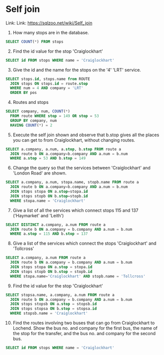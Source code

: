 # Self join

Link: Link: https://sqlzoo.net/wiki/Self_join

1. How many stops are in the database.

```sql
SELECT COUNT(*) FROM stops
```

2. Find the id value for the stop 'Craiglockhart'

```sql
SELECT id FROM stops WHERE name = 'Craiglockhart'
```


3. Give the id and the name for the stops on the '4' 'LRT' service.

```sql
SELECT stops.id, stops.name from ROUTE
  JOIN stops ON stops.id = route.stop
  WHERE num = 4 AND company = 'LRT'
  ORDER BY pos
```

4. Routes and stops

```sql
SELECT company, num, COUNT(*)
  FROM route WHERE stop = 149 OR stop = 53
  GROUP BY company, num
  HAVING COUNT(*) = 2
```

5. Execute the self join shown and observe that b.stop gives all the places you can get to from Craiglockhart, without changing routes. 

```sql
SELECT a.company, a.num, a.stop, b.stop FROM route a
  JOIN route b ON a.company=b.company AND a.num = b.num
  WHERE a.stop = 53 AND b.stop = 149
```

6. Change the query so that the services between 'Craiglockhart' and 'London Road' are shown.

```sql
SELECT a.company, a.num, stopa.name, stopb.name FROM route a
  JOIN route b ON a.company=b.company AND a.num = b.num
  JOIN stops stopa ON a.stop=stopa.id
  JOIN stops stopb ON b.stop=stopb.id
  WHERE stopa.name = 'Craiglockhart'
```

7. Give a list of all the services which connect stops 115 and 137 ('Haymarket' and 'Leith')

```sql
SELECT DISTINCT a.company, a.num FROM route a
  JOIN route b ON a.company = b.company AND a.num = b.num
  WHERE a.stop = 115 AND b.stop = 137
```

8. Give a list of the services which connect the stops 'Craiglockhart' and 'Tollcross'

```sql
SELECT a.company, a.num FROM route a
  JOIN route b ON a.company = b.company AND a.num = b.num
  JOIN stops stopa ON a.stop = stopa.id
  JOIN stops stopb ON b.stop = stopb.id
  WHERE stopa.name='Craiglockhart' AND stopb.name = 'Tollcross'
```

9. Find the id value for the stop 'Craiglockhart'

```sql
SELECT stopsa.name, a.company, a.num FROM route a
  JOIN route b ON a.company = b.company AND a.num = b.num
  JOIN stops stopsb ON a.stop = stopsb.id
  JOIN stops stopsa ON b.stop = stopsa.id
  WHERE stopsb.name = 'Craiglockhart'
```

10. Find the routes involving two buses that can go from Craiglockhart to Lochend.
Show the bus no. and company for the first bus, the name of the stop for the transfer,
and the bus no. and company for the second bus.

```sql
SELECT id FROM stops WHERE name = 'Craiglockhart'
```
